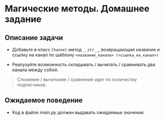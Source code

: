 # Магические методы. Домашнее задание

## Описание задачи

- Добавьте в класс `Channel` метод `__str__`, возвращающий название и ссылку на канал по шаблону `<название_канала> (<ссылка_на_канал>)`

- Реалузуйте возможность складывать / вычитать / сравнивать два канала между собой. 
> Сложение / вычитание / сравнение идет по количеству подписчиков.

## Ожидаемое поведение
- Код в файле _main.py_ должен выдавать ожидаемые значения.